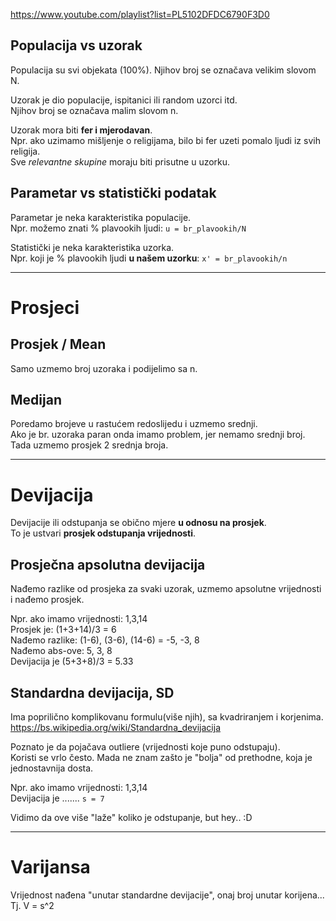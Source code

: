 
https://www.youtube.com/playlist?list=PL5102DFDC6790F3D0

## Populacija vs uzorak
Populacija su svi objekata (100%).
Njihov broj se označava velikim slovom N.
  
Uzorak je dio populacije, ispitanici ili random uzorci itd.  
Njihov broj se označava malim slovom n.  

Uzorak mora biti **fer i mjerodavan**.  
Npr. ako uzimamo mišljenje o religijama, bilo bi fer uzeti pomalo ljudi iz svih religija.  
Sve *relevantne skupine* moraju biti prisutne u uzorku.

## Parametar vs statistički podatak
Parametar je neka karakteristika populacije.  
Npr. možemo znati % plavookih ljudi: `u = br_plavookih/N`  

Statistički je neka karakteristika uzorka.  
Npr. koji je % plavookih ljudi **u našem uzorku**: `x' = br_plavookih/n`  


---
# Prosjeci

## Prosjek / Mean
Samo uzmemo broj uzoraka i podijelimo sa n.

## Medijan
Poredamo brojeve u rastućem redoslijedu i uzmemo srednji.  
Ako je br. uzoraka paran onda imamo problem, jer nemamo srednji broj. Tada uzmemo prosjek 2 srednja broja.


---
# Devijacija
Devijacije ili odstupanja se obično mjere **u odnosu na prosjek**.  
To je ustvari **prosjek odstupanja vrijednosti**.

## Prosječna apsolutna devijacija
Nađemo razlike od prosjeka za svaki uzorak, uzmemo apsolutne vrijednosti i nađemo prosjek.

Npr. ako imamo vrijednosti: 1,3,14  
Prosjek je: (1+3+14)/3 = 6  
Nađemo razlike: (1-6), (3-6), (14-6) = -5, -3, 8  
Nađemo abs-ove: 5, 3, 8  
Devijacija je (5+3+8)/3 = 5.33  


## Standardna devijacija, SD
Ima poprilično komplikovanu formulu(više njih), sa kvadriranjem i korjenima.  
https://bs.wikipedia.org/wiki/Standardna_devijacija

Poznato je da pojačava outliere (vrijednosti koje puno odstupaju).  
Koristi se vrlo često. Mada ne znam zašto je "bolja" od prethodne, koja je jednostavnija dosta.

Npr. ako imamo vrijednosti: 1,3,14  
Devijacija je ....... `s = 7`

Vidimo da ove više "laže" koliko je odstupanje, but hey.. :D


---
# Varijansa
Vrijednost nađena "unutar standardne devijacije", onaj broj unutar korijena...  
Tj. V = s^2















